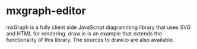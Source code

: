 # mxgraph-editor
mxGraph is a fully client side JavaScript diagramming library that uses SVG and HTML for rendering. draw.io is an example that extends the functionality of this library. The sources to draw.io are also available.
